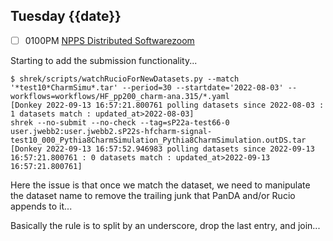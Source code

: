 ## Tuesday {{date}}

- [ ] 0100PM [NPPS Distributed Software](https://docs.google.com/document/d/1L8DAzhCwpVoRM_WptpZFKqJev4-odk4xDl5rDK6JMYs/edit#heading=h.d6jxgv7ina59)[zoom](https://bnl.zoomgov.com/j/16157150845?pwd=NXNqTi9ZWEFBKzYwRXQ5U3NXU1dBZz09)

Starting to add the submission functionality...

```
$ shrek/scripts/watchRucioForNewDatasets.py --match '*test10*CharmSimu*.tar' --period=30 --startdate='2022-08-03' --workflows=workflows/HF_pp200_charm-ana.315/*.yaml 
[Donkey 2022-09-13 16:57:21.800761 polling datasets since 2022-08-03 : 1 datasets match : updated_at>2022-08-03]
shrek --no-submit --no-check --tag=sP22a-test66-0 user.jwebb2:user.jwebb2.sP22s-hfcharm-signal-test10_000_Pythia8CharmSimulation_Pythia8CharmSimulation.outDS.tar
[Donkey 2022-09-13 16:57:52.946983 polling datasets since 2022-09-13 16:57:21.800761 : 0 datasets match : updated_at>2022-09-13 16:57:21.800761]
```

Here the issue is that once we match the dataset, we need to manipulate the dataset name to remove the trailing junk that PanDA and/or Rucio appends to it...

Basically the rule is to split by an underscore, drop the last entry, and join...
